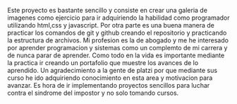 Este proyecto es bastante sencillo y consiste en crear una galeria de imagenes como ejercicio para ir adquiriendo la habilidad como programador utilizando html,css y javascript.
Por otra parte es una buena manera de practicar los comandos de git y github creando el repositorio y practicando la estructura de archivos.
Mi profesion es la de abogado y me he interesado por aprender programacion y sistemas como un complemto de mi carrera y de nunca parar de aprender.
Como todo en la vida es importante mediante la practica ir creando un portafolio que muestre los avances de lo aprendido.
Un agradecimiento a la gente de platzi por que mediante sus curso he ido adquiriendo conocimiento en esta area y motivacion para avanzar.
Es hora de ir implementando proyectos sencillos para luchar contra el sindrome del impostor y no solo tomando cursos.

